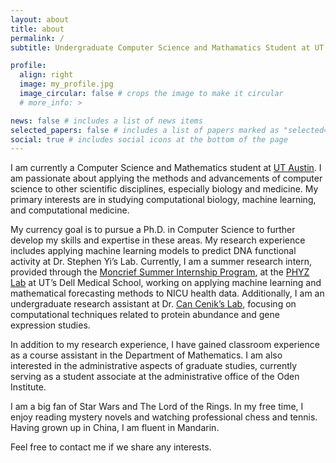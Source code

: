```yaml
---
layout: about
title: about
permalink: /
subtitle: Undergraduate Computer Science and Mathamatics Student at UT Austin

profile:
  align: right
  image: my_profile.jpg
  image_circular: false # crops the image to make it circular
  # more_info: >

news: false # includes a list of news items
selected_papers: false # includes a list of papers marked as "selected={true}"
social: true # includes social icons at the bottom of the page
---
```


I am currently a Computer Science and Mathematics student at [UT Austin](https://www.utexas.edu/). I am passionate about applying the methods and advancements of computer science to other scientific disciplines, especially biology and medicine. My primary interests are in studying computational biology, machine learning, and computational medicine.

My currency goal is to pursue a Ph.D. in Computer Science to further develop my skills and expertise in these areas. My research experience includes applying machine learning models to predict DNA functional activity at Dr. Stephen Yi’s Lab. Currently, I am a summer research intern, provided through the [Moncrief Summer Internship Program](https://oden.utexas.edu/academics/undergraduates/moncrief-summer-internship/), at the [PHYZ Lab](https://phyzlab.org/) at UT’s Dell Medical School, working on applying machine learning and mathematical forecasting methods to NICU health data. Additionally, I am an undergraduate research assistant at Dr. [Can Cenik’s Lab](https://ceniklab.github.io/), focusing on computational techniques related to protein abundance and gene expression studies.

In addition to my research experience, I have gained classroom experience as a course assistant in the Department of Mathematics. I am also interested in the administrative aspects of graduate studies, currently serving as a student associate at the administrative office of the Oden Institute.

I am a big fan of Star Wars and The Lord of the Rings. In my free time, I enjoy reading mystery novels and watching professional chess and tennis. Having grown up in China, I am fluent in Mandarin.

Feel free to contact me if we share any interests.



<!-- Hello, testing, testing. 

Write your biography here. Tell the world about yourself. Link to your favorite [subreddit](http://reddit.com). You can put a picture in, too. The code is already in, just name your picture `prof_pic.jpg` and put it in the `img/` folder.

Put your address / P.O. box / other info right below your picture. You can also disable any of these elements by editing `profile` property of the YAML header of your `_pages/about.md`. Edit `_bibliography/papers.bib` and Jekyll will render your [publications page](/al-folio/publications/) automatically.

Link to your social media connections, too. This theme is set up to use [Font Awesome icons](https://fontawesome.com/) and [Academicons](https://jpswalsh.github.io/academicons/), like the ones below. Add your Facebook, Twitter, LinkedIn, Google Scholar, or just disable all of them. -->
